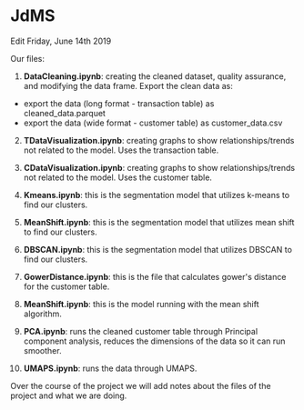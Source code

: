# JdMS

Edit Friday, June 14th 2019

Our files:
1. **DataCleaning.ipynb**: creating the cleaned dataset, quality assurance, and modifying the data frame. Export the clean data as:
- export the data (long format - transaction table) as cleaned_data.parquet
- export the data (wide format - customer table) as customer_data.csv

2. **TDataVisualization.ipynb**: creating graphs to show relationships/trends not related to the model. Uses the transaction table.

3. **CDataVisualization.ipynb**: creating graphs to show relationships/trends not related to the model. Uses the customer table.

4. **Kmeans.ipynb**: this is the segmentation model that utilizes k-means to find our clusters.

5. **MeanShift.ipynb**: this is the segmentation model that utilizes mean shift to find our clusters.

6. **DBSCAN.ipynb**: this is the segmentation model that utilizes DBSCAN to find our clusters.

7. **GowerDistance.ipynb**: this is the file that calculates gower's distance for the customer table.

8. **MeanShift.ipynb**: this is the model running with the mean shift algorithm.

9. **PCA.ipynb**: runs the cleaned customer table through Principal component analysis, reduces the dimensions of the data so it can run smoother.

10. **UMAPS.ipynb**: runs the data through UMAPS. 


Over the course of the project we will add notes about the files of the project and what we are doing.
